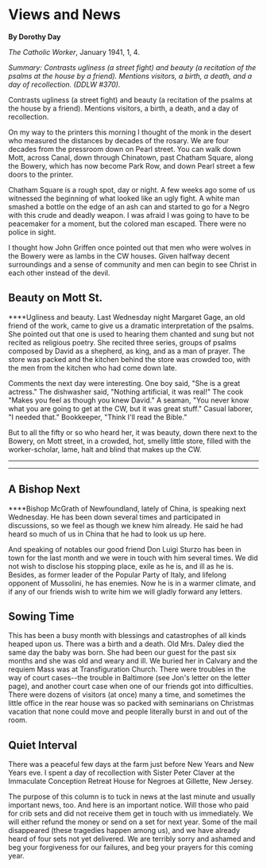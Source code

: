 Views and News
==============

**By Dorothy Day**

*The Catholic Worker*, January 1941, 1, 4.

*Summary: Contrasts ugliness (a street fight) and beauty (a recitation
of the psalms at the house by a friend). Mentions visitors, a birth, a
death, and a day of recollection. (DDLW \#370).*

Contrasts ugliness (a street fight) and beauty (a recitation of the
psalms at the house by a friend). Mentions visitors, a birth, a death,
and a day of recollection.

On my way to the printers this morning I thought of the monk in the
desert who measured the distances by decades of the rosary. We are four
decades from the pressroom down on Pearl street. You can walk down Mott,
across Canal, down through Chinatown, past Chatham Square, along the
Bowery, which has now become Park Row, and down Pearl street a few doors
to the printer.

Chatham Square is a rough spot, day or night. A few weeks ago some of us
witnessed the beginning of what looked like an ugly fight. A white man
smashed a bottle on the edge of an ash can and started to go for a Negro
with this crude and deadly weapon. I was afraid I was going to have to
be peacemaker for a moment, but the colored man escaped. There were no
police in sight.

I thought how John Griffen once pointed out that men who were wolves in
the Bowery were as lambs in the CW houses. Given halfway decent
surroundings and a sense of community and men can begin to see Christ in
each other instead of the devil.

Beauty on Mott St.
------------------

****Ugliness and beauty. Last Wednesday night Margaret Gage, an old
friend of the work, came to give us a dramatic interpretation of the
psalms. She pointed out that one is used to hearing them chanted and
sung but not recited as religious poetry. She recited three series,
groups of psalms composed by David as a shepherd, as king, and as a man
of prayer. The store was packed and the kitchen behind the store was
crowded too, with the men from the kitchen who had come down late.

Comments the next day were interesting. One boy said, "She is a great
actress." The dishwasher said, "Nothing artificial, it was real!" The
cook "Makes you feel as though you knew David." A seaman, "You never
know what you are going to get at the CW, but it was great stuff."
Casual laborer, "I needed that." Bookkeeper, "Think I'll read the
Bible."

But to all the fifty or so who heard her, it was beauty, down there next
to the Bowery, on Mott street, in a crowded, hot, smelly little store,
filled with the worker-scholar, lame, halt and blind that makes up the
CW.

****

****

A Bishop Next
-------------

****Bishop McGrath of Newfoundland, lately of China, is speaking next
Wednesday. He has been down several times and participated in
discussions, so we feel as though we knew him already. He said he had
heard so much of us in China that he had to look us up here.

And speaking of notables our good friend Don Luigi Sturzo has been in
town for the last month and we were in touch with him several times. We
did not wish to disclose his stopping place, exile as he is, and ill as
he is. Besides, as former leader of the Popular Party of Italy, and
lifelong opponent of Mussolini, he has enemies. Now he is in a warmer
climate, and if any of our friends wish to write him we will gladly
forward any letters.

Sowing Time
-----------

This has been a busy month with blessings and catastrophes of all kinds
heaped upon us. There was a birth and a death. Old Mrs. Daley died the
same day the baby was born. She had been our guest for the past six
months and she was old and weary and ill. We buried her in Calvary and
the requiem Mass was at Transfiguration Church. There were troubles in
the way of court cases--the trouble in Baltimore (see Jon's letter on
the letter page), and another court case when one of our friends got
into difficulties. There were dozens of visitors (at once) many a time,
and sometimes the little office in the rear house was so packed with
seminarians on Christmas vacation that none could move and people
literally burst in and out of the room.

Quiet Interval
--------------

There was a peaceful few days at the farm just before New Years and New
Years eve. I spent a day of recollection with Sister Peter Claver at the
Immaculate Conception Retreat House for Negroes at Gillette, New Jersey.

The purpose of this column is to tuck in news at the last minute and
usually important news, too. And here is an important notice. Will those
who paid for crib sets and did not receive them get in touch with us
immediately. We will either refund the money or send on a set for next
year. Some of the mail disappeared (these tragedies happen among us),
and we have already heard of four sets not yet delivered. We are
terribly sorry and ashamed and beg your forgiveness for our failures,
and beg your prayers for this coming year.
